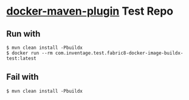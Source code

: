 # [docker-maven-plugin] Test Repo

## Run with

```shell
$ mvn clean install -Pbuildx
$ docker run --rm com.inventage.test.fabric8-docker-image-buildx-test:latest
```

## Fail with

```shell
$ mvn clean install -Pbuildx
```

[docker-maven-plugin]: https://github.com/fabric8io/docker-maven-plugin
